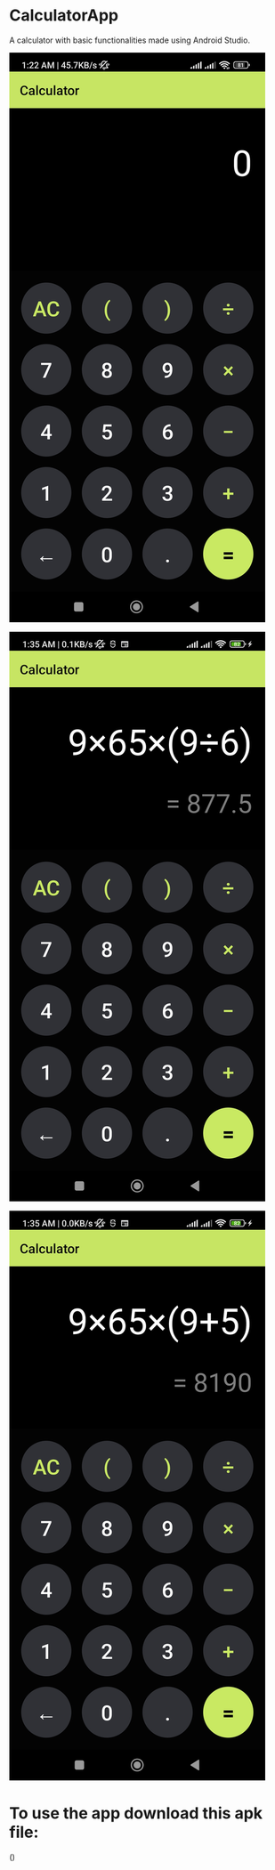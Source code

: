 # CalculatorApp
A calculator with basic functionalities made using Android Studio.

![Screenshot 1](Screenshots/1.jpg)

![Screenshot 2](Screenshots/2.jpg)

![Screenshot 3](Screenshots/3.jpg)


# To use the app download this apk file:
()
